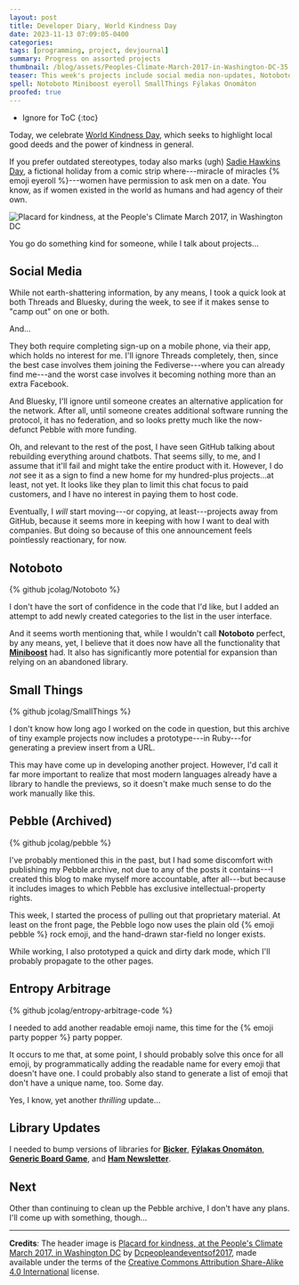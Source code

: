 ```yaml
---
layout: post
title: Developer Diary, World Kindness Day
date: 2023-11-13 07:09:05-0400
categories:
tags: [programming, project, devjournal]
summary: Progress on assorted projects
thumbnail: /blog/assets/Peoples-Climate-March-2017-in-Washington-DC-35.png
teaser: This week's projects include social media non-updates, Notoboto, Small Things, my Pebble archive, the blog's code, and some library updates.
spell: Notoboto Miniboost eyeroll SmallThings Fýlakas Onomáton
proofed: true
---
```


* Ignore for ToC
{:toc}

Today, we celebrate [World Kindness Day](https://en.wikipedia.org/wiki/World_Kindness_Day), which seeks to highlight local good deeds and the power of kindness in general.

If you prefer outdated stereotypes, today also marks (ugh) [Sadie Hawkins Day](https://en.wikipedia.org/wiki/Sadie_Hawkins_Day), a fictional holiday from a comic strip where---miracle of miracles {% emoji eyeroll %}---women have permission to ask men on a date.  You know, as if women existed in the world as humans and had agency of their own.

![Placard for kindness, at the People's Climate March 2017, in Washington DC](/blog/assets/Peoples-Climate-March-2017-in-Washington-DC-35.png "Now that I look at the painting, it bothers me more than a little that all the detail in the flower didn't extend to the Earth...")

You go do something kind for someone, while I talk about projects...

## Social Media

While not earth-shattering information, by any means, I took a quick look at both Threads and Bluesky, during the week, to see if it makes sense to "camp out" on one or both.

And...

They both require completing sign-up on a mobile phone, via their app, which holds no interest for me.  I'll ignore Threads completely, then, since the best case involves them joining the Fediverse---where you can already find me---and the worst case involves it becoming nothing more than an extra Facebook.

And Bluesky, I'll ignore until someone creates an alternative application for the network.  After all, until someone creates additional software running the protocol, it has no federation, and so looks pretty much like the now-defunct Pebble with more funding.

Oh, and relevant to the rest of the post, I have seen GitHub talking about rebuilding everything around chatbots.  That seems silly, to me, and I assume that it'll fail and might take the entire product with it.  However, I do *not* see it as a sign to find a new home for my hundred-plus projects...at least, not yet.  It looks like they plan to limit this chat focus to paid customers, and I have no interest in paying them to host code.

Eventually, I *will* start moving---or copying, at least---projects away from GitHub, because it seems more in keeping with how I want to deal with companies.  But doing so because of this one announcement feels pointlessly reactionary, for now.

## Notoboto

{% github jcolag/Notoboto %}

I don't have the sort of confidence in the code that I'd like, but I added an attempt to add newly created categories to the list in the user interface.

And it seems worth mentioning that, while I wouldn't call **Notoboto** perfect, by any means, yet, I believe that it does now have all the functionality that [**Miniboost**](https://github.com/jcolag/Miniboost) had.  It also has significantly more potential for expansion than relying on an abandoned library.

## Small Things

{% github jcolag/SmallThings %}

I don't know how long ago I worked on the code in question, but this archive of tiny example projects now includes a prototype---in Ruby---for generating a preview insert from a URL.

This may have come up in developing another project.  However, I'd call it far more important to realize that most modern languages already have a library to handle the previews, so it doesn't make much sense to do the work manually like this.

## Pebble (Archived)

{% github jcolag/pebble %}

I've probably mentioned this in the past, but I had some discomfort with publishing my Pebble archive, not due to any of the posts it contains---I created this blog to make myself more accountable, after all---but because it includes images to which Pebble has exclusive intellectual-property rights.

This week, I started the process of pulling out that proprietary material.  At least on the front page, the Pebble logo now uses the plain old {% emoji pebble %} rock emoji, and the hand-drawn star-field no longer exists.

While working, I also prototyped a quick and dirty dark mode, which I'll probably propagate to the other pages.

## Entropy Arbitrage

{% github jcolag/entropy-arbitrage-code %}

I needed to add another readable emoji name, this time for the {% emoji party popper %} party popper.

It occurs to me that, at some point, I should probably solve this once for all emoji, by programmatically adding the readable name for every emoji that doesn't have one.  I could probably also stand to generate a list of emoji that don't have a unique name, too.  Some day.

Yes, I know, yet another *thrilling* update...

## Library Updates

I needed to bump versions of libraries for [**Bicker**](https://github.com/jcolag/Bicker), [**Fýlakas Onomáton**](https://github.com/jcolag/fylakas-onomaton), [**Generic Board Game**](https://github.com/jcolag/generic-board-game), and [**Ham Newsletter**](https://github.com/jcolag/ham-newsletter).

## Next

Other than continuing to clean up the Pebble archive, I don't have any plans.  I'll come up with something, though...

* * *

**Credits**:  The header image is [Placard for kindness, at the People's Climate March 2017, in Washington DC](https://commons.wikimedia.org/wiki/File:People%27s_Climate_March_2017_in_Washington_DC_35.jpg) by [Dcpeopleandeventsof2017](https://commons.wikimedia.org/w/index.php?title=User:Dcpeopleandeventsof2017&action=edit&redlink=1), made available under the terms of the [Creative Commons Attribution Share-Alike 4.0 International](https://creativecommons.org/licenses/by-sa/4.0/deed.en) license.
